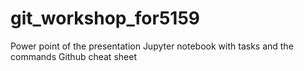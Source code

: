 # git_workshop_for5159
Power point of the presentation
Jupyter notebook with tasks and the commands 
Github cheat sheet
